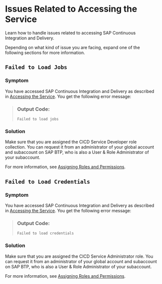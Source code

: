 <!-- loio58003b862c8f4f6287f8e504cd40c7c8 -->

# Issues Related to Accessing the Service

Learn how to handle issues related to accessing SAP Continuous Integration and Delivery.

Depending on what kind of issue you are facing, expand one of the following sections for more information.



<a name="loio58003b862c8f4f6287f8e504cd40c7c8__section_cqk_ygs_fdc"/>

## `Failed to Load Jobs`



### Symptom

You have accessed SAP Continuous Integration and Delivery as described in [Accessing the Service](https://help.sap.com/docs/continuous-integration-and-delivery/sap-continuous-integration-and-delivery/accessing-service). You get the following error message:

> ### Output Code:  
> ```
> Failed to load jobs
> ```



### Solution

Make sure that you are assigned the CICD Service Developer role collection. You can request it from an administrator of your global account and subaccount on SAP BTP, who is also a User & Role Administrator of your subaccount.

For more information, see [Assigning Roles and Permissions](https://help.sap.com/docs/continuous-integration-and-delivery/sap-continuous-integration-and-delivery/assigning-roles-and-permissions).



<a name="loio58003b862c8f4f6287f8e504cd40c7c8__section_vmn_fhs_fdc"/>

## `Failed to Load Credentials`



### Symptom

You have accessed SAP Continuous Integration and Delivery as described in [Accessing the Service](https://help.sap.com/docs/continuous-integration-and-delivery/sap-continuous-integration-and-delivery/accessing-service). You get the following error message:

> ### Output Code:  
> ```
> Failed to load credentials
> ```



### Solution

Make sure that you are assigned the CICD Service Administrator role. You can request it from an administrator of your global account and subaccount on SAP BTP, who is also a User & Role Administrator of your subaccount.

For more information, see [Assigning Roles and Permissions](https://help.sap.com/docs/continuous-integration-and-delivery/sap-continuous-integration-and-delivery/assigning-roles-and-permissions).

